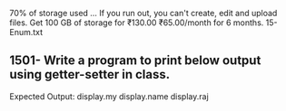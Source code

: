 70% of storage used … If you run out, you can't create, edit and upload files. Get 100 GB of storage for ₹130.00 ₹65.00/month for 6 months.
15-Enum.txt
## 1501- Write a program to print below output using getter-setter in class.

Expected Output:
display.my
display.name
display.raj
